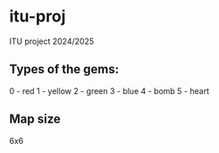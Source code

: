 # itu-proj
ITU project 2024/2025

## Types of the gems:

0 - red
1 - yellow
2 - green
3 - blue
4 - bomb
5 - heart

## Map size

6x6

